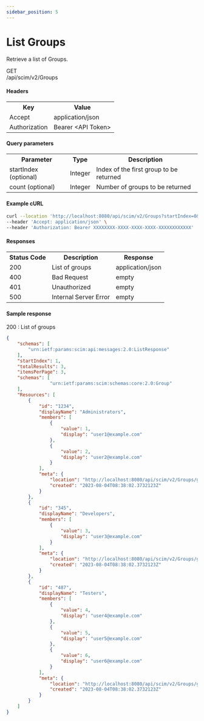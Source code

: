 ```yaml
---
sidebar_position: 5
---
```


# List Groups

Retrieve a list of Groups.

<div class="apidocs-header">
    <div class="method get">GET</div>
    <div class="endpoint">/api/scim/v2/Groups</div>
</div>

#### Headers
<table>
    <tr>
        <th>Key</th>
        <th>Value</th>
    </tr>
    <tr>
        <td>Accept</td>
        <td>application/json</td>
    </tr>
    <tr>
        <td>Authorization</td>
        <td>Bearer &lt;API Token&gt;</td>
    </tr>
</table>

#### Query parameters

<table>
    <tr>
        <th>Parameter</th>
        <th>Type</th>
        <th>Description</th>
    </tr>
    <tr>
        <td>startIndex (optional)</td>
        <td>Integer</td>
        <td>Index of the first group to be returned</td>
    </tr>
    <tr>
        <td>count (optional)</td>
        <td>Integer</td>
        <td>Number of groups to be returned</td>
    </tr>
</table>

#### Example cURL

```bash
curl --location 'http://localhost:8080/api/scim/v2/Groups?startIndex=0&count=10' \
--header 'Accept: application/json' \
--header 'Authorization: Bearer XXXXXXXX-XXXX-XXXX-XXXX-XXXXXXXXXXXX'
```
#### Responses
<table>
    <tr>
        <th>Status Code</th>
        <th>Description</th>
        <th>Response</th>
    </tr>
    <tr>
        <td>200</td>
        <td>List of groups</td>
        <td>application/json</td>
    </tr>
    <tr>
        <td>400</td>
        <td>Bad Request</td>
        <td>empty</td>
    </tr>
    <tr>
        <td>401</td>
        <td>Unauthorized</td>
        <td>empty</td>
    </tr>
    <tr>
        <td>500</td>
        <td>Internal Server Error</td>
        <td>empty</td>
    </tr>
</table>

#### Sample response
200 : List of groups

```json
{
    "schemas": [
        "urn:ietf:params:scim:api:messages:2.0:ListResponse"
    ],
    "startIndex": 1,
    "totalResults": 3,
    "itemsPerPage": 3,
    "schemas": [
                "urn:ietf:params:scim:schemas:core:2.0:Group"
    ],
    "Resources": [
        {
            "id": "1234",
            "displayName": "Administrators",
            "members": [
                {
                    "value": 1,
                    "display": "user1@example.com"
                },
                {
                    "value": 2,
                    "display": "user2@example.com"
                }
            ],
            "meta": {
                "location": "http://localhost:8080/api/scim/v2/Groups/group-1",
                "created": "2023-08-04T08:38:02.3732123Z"
            }
        },
        {
            "id": "345",
            "displayName": "Developers",
            "members": [
                {
                    "value": 3,
                    "display": "user3@example.com"
                }
            ],
            "meta": {
                "location": "http://localhost:8080/api/scim/v2/Groups/group-2",
                "created": "2023-08-04T08:38:02.3732123Z"
            }
        },
        {
            "id": "487",
            "displayName": "Testers",
            "members": [
                {
                    "value": 4,
                    "display": "user4@example.com"
                },
                {
                    "value": 5,
                    "display": "user5@example.com"
                },
                {
                    "value": 6,
                    "display": "user6@example.com"
                }
            ],
            "meta": {
                "location": "http://localhost:8080/api/scim/v2/Groups/group-3",
                "created": "2023-08-04T08:38:02.3732123Z"
            }
        }
    ]
}
```